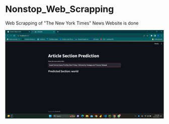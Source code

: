 # Nonstop_Web_Scrapping
Web Scrapping of "The New York Times" News Website is done

![Output_Screenshot](https://github.com/KalpakKondekar/Nonstop_Web_Scrapping/blob/main/Output_Screenshot.jpg)
